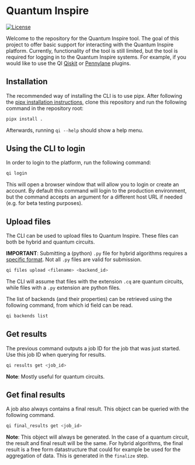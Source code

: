 # Quantum Inspire

[![License](https://img.shields.io/github/license/qutech-delft/qiskit-quantuminspire.svg?style=popout-square)](https://opensource.org/licenses/Apache-2.0)

Welcome to the repository for the Quantum Inspire tool. The goal of this project to offer basic support for interacting with the Quantum Inspire platform.
Currently, functionality of the tool is still limited, but the tool is required for logging in to the Quantum Inspire systems. For example, if you would like to use the QI [Qiskit](https://github.com/QuTech-Delft/qiskit-quantuminspire) or [Pennylane](https://github.com/QuTech-Delft/pennylane-quantuminspire) plugins.

## Installation

The recommended way of installing the CLI is to use pipx. After following the [pipx installation instructions](https://github.com/pypa/pipx), clone this repository and run the following command in the repository root:

```bash
pipx install .
```

Afterwards, running `qi --help` should show a help menu.

## Using the CLI to login

In order to login to the platform, run the following command:

```bash
qi login
```

This will open a browser window that will allow you to login or create an account. By default this command will login to the production environment, but the command accepts an argument for a different host URL if needed (e.g. for beta testing purposes).

## Upload files

The CLI can be used to upload files to Quantum Inspire. These files can both be hybrid and quantum circuits.

**IMPORTANT**: Submitting a (python) `.py` file for hybrid algorithms requires a [specific format](https://qutech-delft.github.io/qiskit-quantuminspire/hybrid/basics.html). 
Not all `.py` files are valid for submission.

```bash
qi files upload <filename> <backend_id>
```

The CLI will assume that files with the extension `.cq` are quantum circuits, while files with a `.py` extension are python files. 

The list of backends (and their properties)
can be retrieved using the following command, from which id field can be read.

```bash
qi backends list
```

## Get results

The previous command outputs a job ID for the job that was just started. Use this job ID when querying for results.

```bash
qi results get <job_id>
```

**Note**: Mostly useful for quantum circuits.

## Get final results

A job also always contains a final result. This object can be queried with the following command.

```bash
qi final_results get <job_id>
```

**Note**: This object will always be generated. In the case of a quantum circuit, the result and final result will be the same. For hybrid algorithms, the final result is a free form datastructure that could for example be used for the aggregation of data. This is generated in the `finalize` step.
